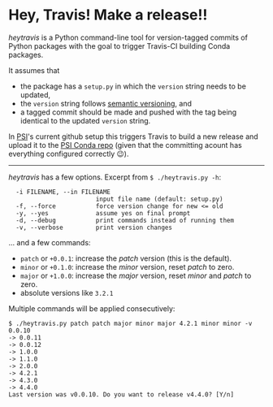 # Hey, Travis! Make a release!!

*heytravis* is a Python command-line tool for version-tagged commits of Python packages with the goal to trigger Travis-CI building Conda packages.

It assumes that 
- the package has a `setup.py` in which the `version` string needs to be updated,
- the `version` string follows [semantic versioning](https://semver.org/), and
- a tagged commit should be made and pushed with the tag being identical to the updated `version` string.

In [PSI](https://github.com/paulscherrerinstitute)'s current github setup this triggers Travis to build a new release and upload it to the [PSI Conda repo](https://anaconda.org/paulscherrerinstitute) (given that the committing acount has everything configured correctly :wink:).

---

*heytravis* has a few options. Excerpt from `$ ./heytravis.py -h`:
```
  -i FILENAME, --in FILENAME
                        input file name (default: setup.py)
  -f, --force           force version change for new <= old
  -y, --yes             assume yes on final prompt
  -d, --debug           print commands instead of running them
  -v, --verbose         print version changes
```

... and a few commands:

- `patch` or `+0.0.1`: increase the *patch* version (this is the default).
- `minor` or `+0.1.0`: increase the *minor* version, reset *patch* to zero.
- `major` or `+1.0.0`: increase the *major* version, reset *minor* and *patch* to zero.
- absolute versions like `3.2.1`

Multiple commands will be applied consecutively:
```
$ ./heytravis.py patch patch major minor major 4.2.1 minor minor -v
0.0.10
-> 0.0.11
-> 0.0.12
-> 1.0.0
-> 1.1.0
-> 2.0.0
-> 4.2.1
-> 4.3.0
-> 4.4.0
Last version was v0.0.10. Do you want to release v4.4.0? [Y/n]
```
